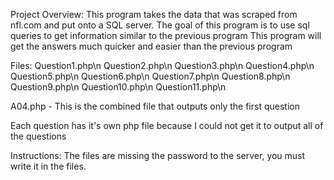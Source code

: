 Project Overview:
  This program takes the data that was scraped from nfl.com and put onto a SQL server.
  The goal of this program is to use sql queries to get information similar to the previous program
  This program will get the answers much quicker and easier than the previous program
  
 
Files:
  Question1.php\n
  Question2.php\n
  Question3.php\n
  Question4.php\n
  Question5.php\n
  Question6.php\n
  Question7.php\n
  Question8.php\n
  Question9.php\n
  Question10.php\n
  Question11.php\n
  
  A04.php - This is the combined file that outputs only the first question
  
  Each question has it's own php file because I could not get it to output all of the questions
  
  
 Instructions:
  The files are missing the password to the server, you must write it in the files. 
  
  

